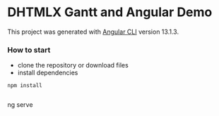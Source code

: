 DHTMLX Gantt and Angular Demo
===================

This project was generated with [Angular CLI](https://github.com/angular/angular-cli) version 13.1.3.

### How to start
 - clone the repository or download files
 - install dependencies
~~~ 
npm install


~~~
ng serve
~~~


